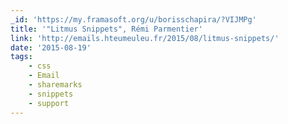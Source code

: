 ```yaml
---
_id: 'https://my.framasoft.org/u/borisschapira/?VIJMPg'
title: '"Litmus Snippets", Rémi Parmentier'
link: 'http://emails.hteumeuleu.fr/2015/08/litmus-snippets/'
date: '2015-08-19'
tags:
    - css
    - Email
    - sharemarks
    - snippets
    - support
---
```


<div class="markdown"><p></p></div>
